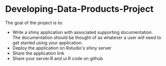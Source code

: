# Developing-Data-Products-Project

The goal of the project is to:
- Write a shiny application with associated supporting documentation. The documentation should be thought of as whatever a user will need to get started using your application.
- Deploy the application on Rstudio's shiny server
- Share the application link
- Share your server.R and ui.R code on github
